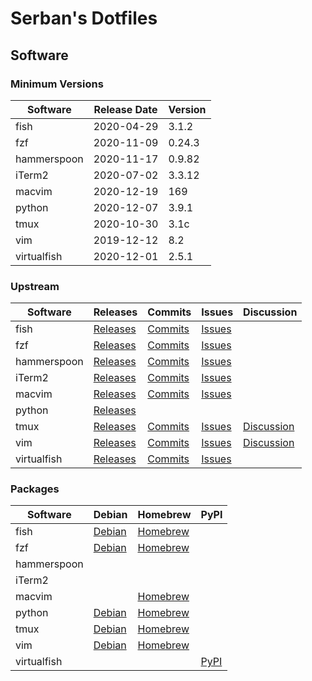 # Serban's Dotfiles

## Software

### Minimum Versions

Software    | Release Date | Version
--------    | ------------ | -------
fish        | 2020-04-29   | 3.1.2
fzf         | 2020-11-09   | 0.24.3
hammerspoon | 2020-11-17   | 0.9.82
iTerm2      | 2020-07-02   | 3.3.12
macvim      | 2020-12-19   | 169
python      | 2020-12-07   | 3.9.1
tmux        | 2020-10-30   | 3.1c
vim         | 2019-12-12   | 8.2
virtualfish | 2020-12-01   | 2.5.1

### Upstream

Software    | Releases                                                        | Commits                                                               | Issues                                                      | Discussion
--------    | --------                                                        | -------                                                               | ------                                                      | ----------
fish        | [Releases](https://github.com/fish-shell/fish-shell/releases)   | [Commits](https://github.com/fish-shell/fish-shell/commits/master)    | [Issues](https://github.com/fish-shell/fish-shell/issues)   |
fzf         | [Releases](https://github.com/junegunn/fzf/releases)            | [Commits](https://github.com/junegunn/fzf/commits/master)             | [Issues](https://github.com/junegunn/fzf/issues)            |
hammerspoon | [Releases](https://github.com/Hammerspoon/hammerspoon/releases) | [Commits](https://github.com/Hammerspoon/hammerspoon/commits/master)  | [Issues](https://github.com/Hammerspoon/hammerspoon/issues) |
iTerm2      | [Releases](https://github.com/gnachman/iTerm2/releases)         | [Commits](https://github.com/gnachman/iTerm2/commits/master)          | [Issues](https://gitlab.com/gnachman/iterm2/-/issues)       |
macvim      | [Releases](https://github.com/macvim-dev/macvim/releases)       | [Commits](https://github.com/macvim-dev/macvim/commits/master)        | [Issues](https://github.com/macvim-dev/macvim/issues)       |
python      | [Releases](https://www.python.org/downloads)                    |                                                                       |                                                             |
tmux        | [Releases](https://github.com/tmux/tmux/releases)               | [Commits](https://github.com/openbsd/src/commits/master/usr.bin/tmux) | [Issues](https://github.com/tmux/tmux/issues)               | [Discussion](https://groups.google.com/g/tmux-users)
vim         | [Releases](https://github.com/vim/vim/releases)                 | [Commits](https://github.com/vim/vim/commits/master)                  | [Issues](https://github.com/vim/vim/issues)                 | [Discussion](https://groups.google.com/g/vim_dev)
virtualfish | [Releases](https://github.com/justinmayer/virtualfish/releases) | [Commits](https://github.com/justinmayer/virtualfish/commits/master)  | [Issues](https://github.com/justinmayer/virtualfish/issues) |

### Packages

Software    | Debian                                                    | Homebrew                                                | PyPI
--------    | ------                                                    | --------                                                | ----
fish        | [Debian](https://tracker.debian.org/pkg/fish)             | [Homebrew](https://formulae.brew.sh/formula/fish)       |
fzf         | [Debian](https://tracker.debian.org/pkg/fzf)              | [Homebrew](https://formulae.brew.sh/formula/fzf)        |
hammerspoon |                                                           |                                                         |
iTerm2      |                                                           |                                                         |
macvim      |                                                           | [Homebrew](https://formulae.brew.sh/formula/macvim)     |
python      | [Debian](https://tracker.debian.org/pkg/python3-defaults) | [Homebrew](https://formulae.brew.sh/formula/python@3.8) |
tmux        | [Debian](https://tracker.debian.org/pkg/tmux)             | [Homebrew](https://formulae.brew.sh/formula/tmux)       |
vim         | [Debian](https://tracker.debian.org/pkg/vim)              | [Homebrew](https://formulae.brew.sh/formula/vim)        |
virtualfish |                                                           |                                                         | [PyPI](https://pypi.org/project/virtualfish)
